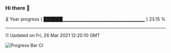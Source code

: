 ### Hi there 👋

⏳ Year progress { ██████▁▁▁▁▁▁▁▁▁▁▁▁▁▁▁▁▁▁▁▁▁▁▁▁ } 23.15 %

---

⏰ Updated on Fri, 26 Mar 2021 12:20:10 GMT

![Progress Bar CI](https://github.com/liununu/liununu/workflows/Progress%20Bar%20CI/badge.svg)
